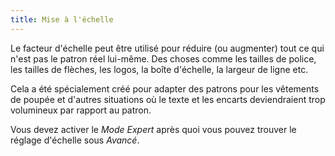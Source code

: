 ```yaml
---
title: Mise à l'échelle
---
```


Le facteur d'échelle peut être utilisé pour réduire (ou augmenter) tout ce qui n'est pas le patron réel lui-même. Des choses comme les tailles de police, les tailles de flèches, les logos, la boîte d'échelle, la largeur de ligne etc.

Cela a été spécialement créé pour adapter des patrons pour les vêtements de poupée et d'autres situations où le texte et les encarts deviendraient trop volumineux par rapport au patron.

Vous devez activer le *Mode Expert* après quoi vous pouvez trouver le réglage d'échelle sous *Avancé*.
